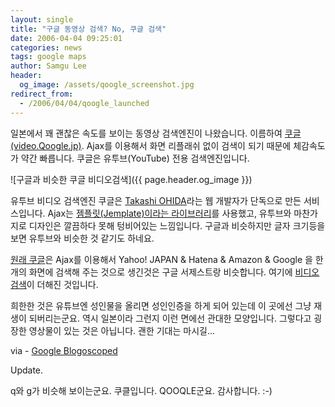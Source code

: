 ```yaml
---
layout: single
title: "구글 동영상 검색? No, 쿠글 검색"
date: 2006-04-04 09:25:01
categories: news
tags: google maps
author: Samgu Lee
header:
  og_image: /assets/qoogle_screenshot.jpg
redirect_from:
  - /2006/04/04/qoogle_launched
---
```


일본에서 꽤 괜찮은 속도를 보이는 동영상 검색엔진이 나왔습니다. 이름하여 [쿠글(video.Qoogle.jp)](http://video.qoogle.jp). Ajax를 이용해서 화면 리플래쉬 없이 검색이 되기 때문에 체감속도가 약간 빠릅니다. 쿠글은 유투브(YouTube) 전용 검색엔진입니다.

![구글과 비슷한 쿠글 비디오검색]({{ page.header.og_image }})

유투브 비디오 검색엔진 쿠글은 [Takashi OHIDA](http://solvalou.net/)라는 웹 개발자가 단독으로 만든 서비스입니다. Ajax는 [젬플릿(Jemplate)이라는 라이브러리](http://blog.ingy.net/2006/02/jemplate_a_template_toolkit_fo_1.html)를 사용했고, 유투브와 마찬가지로 디자인은 깔끔하다 못해 텅비어있는 느낌입니다. 구글과 비슷하지만 글자 크기등을 보면 유투브와 비슷한 것 같기도 하네요.

[원래 쿠글](http://qooqle.jp/)은 Ajax를 이용해서 Yahoo! JAPAN & Hatena & Amazon & Google 을 한개의 화면에 검색해 주는 것으로 생긴것은 구글 서제스트랑 비슷합니다. 여기에 [비디오 검색](http://video.qooqle.jp/)이 더해진 것입니다.

희한한 것은 유튜브엔 성인물을 올리면 성인인증을 하게 되어 있는데 이 곳에선 그냥 재생이 되버리는군요. 역시 일본이라 그런지 이런 면에선 관대한 모양입니다. 그렇다고 굉장한 영상물이 있는 것은 아닙니다. 괜한 기대는 마시길...

via - [Google Blogoscoped](http://blog.outer-court.com/archive/2006-03-31-n50.html)

Update.

q와 g가 비슷해 보이는군요. 쿠클입니다. QOOQLE군요. 감사합니다. :-)
